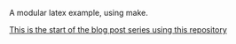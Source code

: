 A modular latex example, using make. 

[This is the start of the blog post series using this repository](https://physicistsdontwearlabcoats.com/2018/10/06/modular-automatic-latex/)
